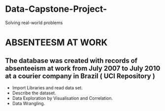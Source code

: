 # Data-Capstone-Project-
 Solving real-world problems
# ABSENTEESM AT WORK
## The database was created with records of absenteeism at work from July 2007 to July 2010 at a courier company in Brazil ( UCI Repository )


- Import Libraries and read data set.
- Describe the dataset.
- Data Exploration by Visualisation and Correlation.
- Data Wrangling.
